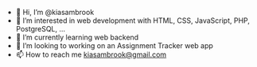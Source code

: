 - 👋 Hi, I’m @kiasambrook
- 👀 I’m interested in web development with HTML, CSS, JavaScript, PHP, PostgreSQL, ...
- 🌱 I’m currently learning web backend
- 💞️ I’m looking to working on an Assignment Tracker web app 
- 📫 How to reach me kiasambrook@gmail.com

<!---
kiasambrook/kiasambrook is a ✨ special ✨ repository because its `README.md` (this file) appears on your GitHub profile.
You can click the Preview link to take a look at your changes.
--->
